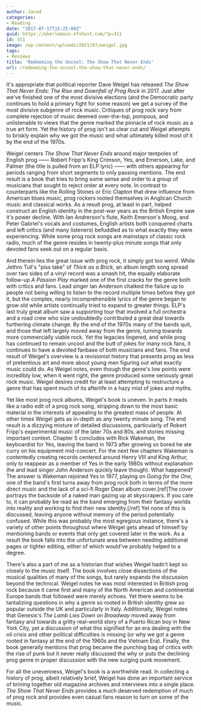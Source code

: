 ```yaml
---
author: Jared
categories:
- Reading
date: "2017-07-17T15:25:00Z"
guid: https://eberlemain.nfshost.com/?p=311
id: 311
image: /wp-content/uploads/2021/07/weigel.jpg
tags:
- Reviews
title: 'Redeeming the Uncool: The Show That Never Ends'
url: /redeeming-the-uncool-the-show-that-never-ends/
---
```

<!-- wp:paragraph -->
<p>It's appropriate that political reporter Dave Weigel has released <em>The Show That Never Ends: The Rise and Downfall of Prog Rock</em> in 2017. Just after we've finished one of the most divisive elections (and the Democratic party continues to hold a primary fight for some reason) we get a survey of the most divisive subgenre of rock music. Critiques of prog rock vary from complete rejection of music deemed over-the-top, pompous, and unlistenable to views that the genre marked the pinnacle of rock music as a true art form. Yet the history of prog isn't as clear cut and Weigel attempts to briskly explain why we got the music and what ultimately killed most of it by the end of the 1970s.</p>
<!-- /wp:paragraph -->

<!-- wp:paragraph -->
<p>Weigel centers <em>The Show That Never Ends</em> around major tentpoles of English prog —— Robert Fripp's King Crimson, Yes, and Emerson, Lake, and Palmer (the title is pulled from an ELP lyric) —— with others appearing for periods ranging from short segments to only passing mentions. The end result is a book that tries to bring some sense and order to a group of musicians that sought to reject order at every note. In contrast to counterparts like the Rolling Stones or Eric Clapton that drew influence from American blues music, prog rockers rooted themselves in Anglican Church music and classical works. As a result prog, at least in part, helped construct an English identity in the post-war years as the British Empire saw it's power decline. With Ian Andrerson's flute, Keith Emerson's Moog, and Peter Gabriel's vocals and costumes, English artists both conquered charts and left critics (and many listeners) befuddled as to what exactly they were experiencing. While some prog rock songs are mainstays of classic rock radio, much of the genre resides in twenty-plus minute songs that only devoted fans seek out on a regular basis.</p>
<!-- /wp:paragraph -->

<!-- wp:paragraph -->
<p>And therein lies the great issue with prog rock, it simply got too weird. While Jethro Tull's "piss take" of <em>Thick as a Brick</em>, an album length song spread over two sides of a vinyl record was a smash hit, the equally elaborate follow-up <em>A Passion Play</em> marked one of the first cracks for the genre both with critics and fans. Lead singer Ian Anderson chalked the failure up to people not being willing to listen to the record multiple times before they got it, but the complex, nearly incomprehensible lyrics of the genre began to grow old while artists continually tried to expand to greater things. ELP's last truly great album saw a supporting tour that involved a full orchestra and a road crew who size undoubtedly contributed a great deal towards furthering climate change. By the end of the 1970s many of the bands quit, and those that left largely moved away from the genre, turning towards more commercially viable rock. Yet the legacies lingered, and while prog has continued to remain uncool and the butt of jokes for many rock fans, it continues to have a devoted fanbase of both musicians and fans. The end result of Weigel's overview is a revisionist history that presents prog as less of pretentious art and more about young men figuring out what exactly music could do. As Weigel notes, even though the genre's low points were incredibly low, when it went right, the genre produced some seriously great rock music. Weigel desires credit for at least attempting to restructure a genre that has spent much of its afterlife in a hazy mist of jokes and myths.</p>
<!-- /wp:paragraph -->

<!-- wp:paragraph -->
<p>Yet like most prog rock albums, Weigel's book is uneven. In parts it reads like a radio edit of a prog rock song, stripping down to the most basic material in the interests of appealing to the greatest mass of people. At other times Weigel gets as in-depth as any twenty minute song. The end result is a dizzying mixture of detailed discussions, particularly of Robert Fripp's experimental music of the later 70s and 80s, and stories missing important context. Chapter 5 concludes with Rick Wakeman, the keyboardist for Yes, leaving the band in 1973 after growing so bored he ate curry on his equipment mid-concert. For the next few chapters Wakeman is contentedly creating records centered around Henry VIII and King Arthur, only to reappear as a member of Yes in the early 1980s without explanation (he and lead singer John Anderson quickly leave though). What happened? The answer is Wakeman rejoined Yes in 1977, playing on <em>Going for the One</em>, one of the band's first turns away from prog rock both in terms of the more direct music and the lack of a sci-fi Roger Dean album cover.[ref]The cover portrays the backside of a naked man gazing up at skyscrapers. If you care to, it can probably be read as the band emerging from their fantasy worlds into reality and working to find their new identity.[/ref] Yet none of this is discussed, leaving anyone without memory of the period potentially confused. While this was probably the most egregious instance, there's a variety of other points throughout where Weigel gets ahead of himself by mentioning bands or events that only get covered later in the work. As a result the book falls into the unfortunate area between needing additional pages or tighter editing, either of which would've probably helped to a degree.</p>
<!-- /wp:paragraph -->

<!-- wp:paragraph -->
<p>There's also a part of me as a historian that wishes Weigel hadn't kept so closely to the music itself. The book involves close dissections of the musical qualities of many of the songs, but rarely expands the discussion beyond the technical. Weigel notes he was most interested in British prog rock because it came first and many of the North American and continential Europe bands that followed were merely echoes. Yet there seems to be tantalizing questions in why a genre so rooted in British identity grew so popular outside the UK and particularly in Italy. Additionally, Weigel notes that Genesis's <em>The Lamb Lies Down on Broadway</em> moved away from fantasy and towards a gritty real-world story of a Puerto Rican boy in New York City, yet a discussion of what this signified for an era dealing with the oil crisis and other political difficulties is missing (or why we got a genre rooted in fantasy at the end of the 1960s and the Vietnam Era). Finally, the book generally mentions that prog became the punching bag of critics with the rise of punk but it never really discussed the why or puts the declining prog genre in proper discussion with the new surging punk movement.</p>
<!-- /wp:paragraph -->

<!-- wp:paragraph -->
<p>For all the unevenness, Weigel's book is a worthwhile read. In collecting a history of prog, albeit relatively brief, Weigel has done an important service of brining together old magazine archives and interviews into a single place. <em>The Show That Never Ends</em> provides a much deserved redemption of much of prog rock and provides even casual fans reason to turn on some of the music.</p>
<!-- /wp:paragraph -->